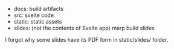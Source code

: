 - docs: build artifacts
- src: svelte code
- static: static assets
- slides: (not the contents of Svelte app) marp build slides

I forgot why some slides have its PDF form in static/slides/ folder.
